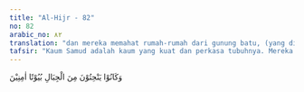 ```yaml
---
title: "Al-Hijr - 82"
no: 82
arabic_no: ٨٢
translation: "dan mereka memahat rumah-rumah dari gunung batu, (yang didiami) dengan rasa aman."
tafsir: "Kaum Samud adalah kaum yang kuat dan perkasa tubuhnya. Mereka memahat gunung-gunung batu untuk dijadikan rumah-rumah mereka, sehingga kota mereka dinamakan \"kota al-hijr\" yang berarti kota pegunungan batu. Karena kemungkaran, Allah menimpakan kepada mereka azab berupa suara keras yang mengguntur dan menghancurkan mereka semuanya. Azab keras itu datang di waktu pagi pada hari keempat dari hari yang ditetapkan Saleh bagi mereka untuk berpikir. Tetapi mereka tidak mengindahkannya, sehingga mereka terkubur di dalam rumah-rumah mereka yang berupa gua-gua yang dipahat pada gunung-gunung batu itu. Keadaan mereka ini diterangkan Allah dalam firman-Nya yang lain:\n\nKemudian suara yang mengguntur menimpa orang-orang zalim itu, sehingga mereka mati bergelimpangan di rumahnya. Seolah-olah mereka belum pernah tinggal di tempat itu. Ingatlah, kaum Samud mengingkari Tuhan mereka. Ingatlah, binasalah kaum Samud. (Hud/11: 67-68)\n\nKaum Samud tidak dapat menghindarkan diri dari azab Allah sedikit pun. Tidak ada faedah keperkasaan tubuh mereka, kemampuan mereka memahat gunung untuk dijadikan rumah yang seakan-akan merupakan benteng yang kokoh, serta harta dan jumlah mereka yang banyak. Semua hancur lebur bersama mereka, seakan-akan negeri itu tidak pernah dihuni manusia.\n\nTentang kedahsyatan azab yang dialami kaum Samud, tergambar dalam hadis Nabi saw:\n\nDari Ibnu Umar r.a. bahwasanya Nabi saw telah lewat di kota Hijr dalam perjalanan beliau menuju perang Tabuk, lalu beliau menundukkan kepalanya dan mempercepat perjalanannya seraya berkata kepada para sahabatnya, \"Janganlah kamu memasuki rumah-rumah kaum yang diazab (kaum Samud), kecuali kamu akan menangis. Jika kamu tidak menangis, maka hendaklah seakan-akan menangis karena kamu takut akan ditimpa azab nanti sebagaimana mereka telah ditimpa azab dahulu.\" (Riwayat al-Bukhari)"
---
```


وَكَانُوْا يَنْحِتُوْنَ مِنَ الْجِبَالِ بُيُوْتًا اٰمِنِيْنَ 
